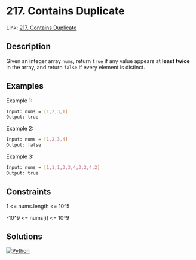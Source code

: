 
# 217. Contains Duplicate

Link: [217. Contains Duplicate](https://leetcode.com/problems/contains-duplicate/)

## Description

Given an integer array `nums`, return `true` if any value appears at **least twice** in the array, and return `false` if every element is distinct.

## Examples

Example 1:

```bash
Input: nums = [1,2,3,1]
Output: true
```

Example 2:

```bash
Input: nums = [1,2,3,4]
Output: false
```

Example 3:

```bash
Input: nums = [1,1,1,3,3,4,3,2,4,2]
Output: true
```

## Constraints

1 <= nums.length <= 10^5

-10^9 <= nums[i] <= 10^9

## Solutions

[![Python](https://img.shields.io/badge/-Python-black?style=for-the-badge&logo=python)](./solution.py)

